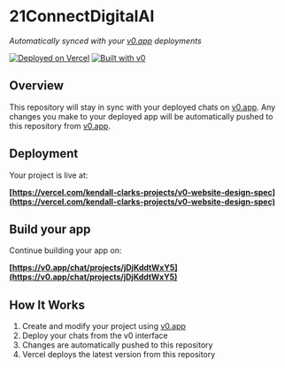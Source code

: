 # 21ConnectDigitalAI

*Automatically synced with your [v0.app](https://v0.app) deployments*

[![Deployed on Vercel](https://img.shields.io/badge/Deployed%20on-Vercel-black?style=for-the-badge&logo=vercel)](https://vercel.com/kendall-clarks-projects/v0-website-design-spec)
[![Built with v0](https://img.shields.io/badge/Built%20with-v0.app-black?style=for-the-badge)](https://v0.app/chat/projects/jDjKddtWxY5)

## Overview

This repository will stay in sync with your deployed chats on [v0.app](https://v0.app).
Any changes you make to your deployed app will be automatically pushed to this repository from [v0.app](https://v0.app).

## Deployment

Your project is live at:

**[https://vercel.com/kendall-clarks-projects/v0-website-design-spec](https://vercel.com/kendall-clarks-projects/v0-website-design-spec)**

## Build your app

Continue building your app on:

**[https://v0.app/chat/projects/jDjKddtWxY5](https://v0.app/chat/projects/jDjKddtWxY5)**

## How It Works

1. Create and modify your project using [v0.app](https://v0.app)
2. Deploy your chats from the v0 interface
3. Changes are automatically pushed to this repository
4. Vercel deploys the latest version from this repository
